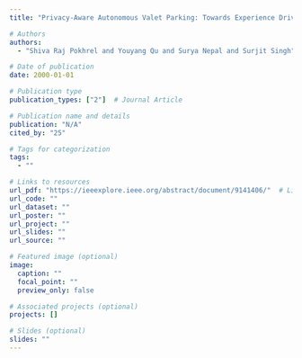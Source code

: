 ```yaml
---
title: "Privacy-Aware Autonomous Valet Parking: Towards Experience Driven Approach"

# Authors
authors:
  - "Shiva Raj Pokhrel and Youyang Qu and Surya Nepal and Surjit Singh"

# Date of publication
date: 2000-01-01

# Publication type
publication_types: ["2"]  # Journal Article

# Publication name and details
publication: "N/A"
cited_by: "25"

# Tags for categorization
tags:
  - ""

# Links to resources
url_pdf: "https://ieeexplore.ieee.org/abstract/document/9141406/"  # Link to the resource
url_code: ""
url_dataset: ""
url_poster: ""
url_project: ""
url_slides: ""
url_source: ""

# Featured image (optional)
image:
  caption: ""
  focal_point: ""
  preview_only: false

# Associated projects (optional)
projects: []

# Slides (optional)
slides: ""
---
```

